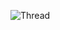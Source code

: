 ![Thread](https://cdn.discordapp.com/attachments/968821397956722718/1124914125596790854/Logo_1.png)
